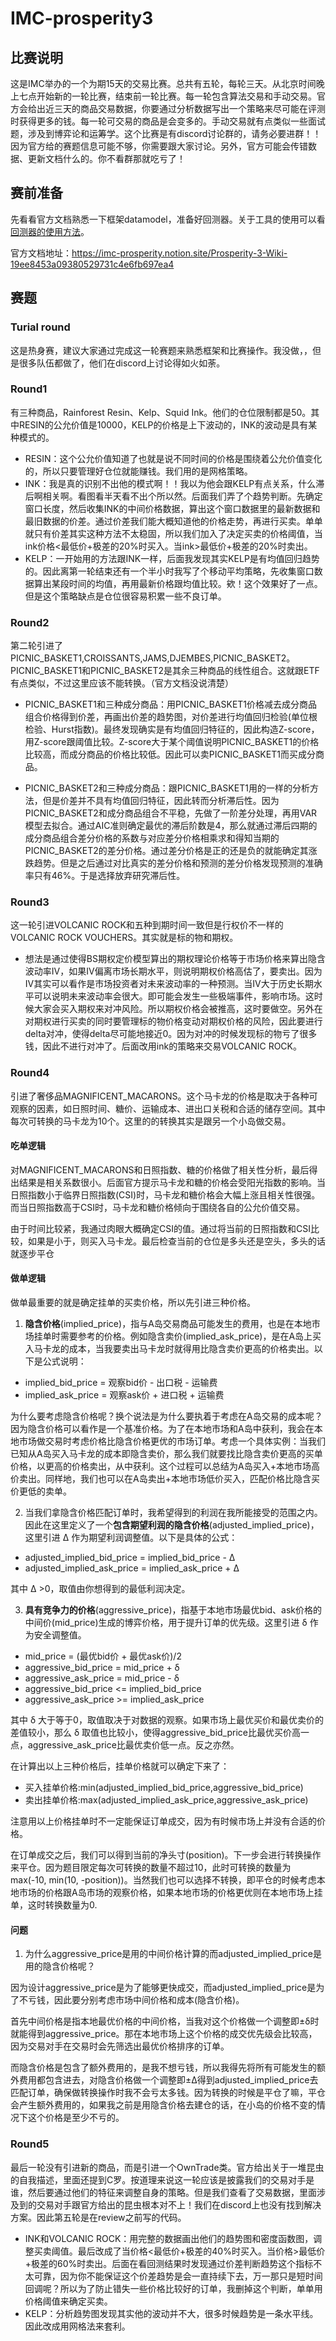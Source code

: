 # IMC-prosperity3
## 比赛说明
这是IMC举办的一个为期15天的交易比赛。总共有五轮，每轮三天。从北京时间晚上七点开始新的一轮比赛，结束前一轮比赛。每一轮包含算法交易和手动交易。官方会给出近三天的商品交易数据，你要通过分析数据写出一个策略来尽可能在评测时获得更多的钱。每一轮可交易的商品是会变多的。手动交易就有点类似一些面试题，涉及到博弈论和运筹学。这个比赛是有discord讨论群的，请务必要进群！！因为官方给的赛题信息可能不够，你需要跟大家讨论。另外，官方可能会传错数据、更新文档什么的。你不看群那就吃亏了！

## 赛前准备
先看看官方文档熟悉一下框架datamodel，准备好回测器。关于工具的使用可以看[回测器的使用方法](tools-direction.md)。

官方文档地址：https://imc-prosperity.notion.site/Prosperity-3-Wiki-19ee8453a09380529731c4e6fb697ea4

## 赛题
### Turial round
这是热身赛，建议大家通过完成这一轮赛题来熟悉框架和比赛操作。我没做，，但是很多队伍都做了，他们在discord上讨论得如火如荼。
### Round1
有三种商品，Rainforest Resin、Kelp、Squid Ink。他们的仓位限制都是50。其中RESIN的公允价值是10000，KELP的价格是上下波动的，INK的波动是具有某种模式的。
* RESIN：这个公允价值知道了也就是说不同时间的价格是围绕着公允价值变化的，所以只要管理好仓位就能赚钱。我们用的是网格策略。
* INK：我是真的识别不出他的模式啊！！我以为他会跟KELP有点关系，什么滞后啊相关啊。看图看半天看不出个所以然。后面我们弄了个趋势判断。先确定窗口长度，然后收集INK的中间价格数据，算出这个窗口数据里的最新数据和最旧数据的价差。通过价差我们能大概知道他的价格走势，再进行买卖。单单就只有价差其实这种方法不太稳固，所以我们加入了决定买卖的价格阈值，当ink价格<最低价+极差的20%时买入。当ink>最低价+极差的20%时卖出。
* KELP：一开始用的方法跟INK一样，后面我发现其实KELP是有均值回归趋势的。因此离第一轮结束还有一个半小时我写了个移动平均策略，先收集窗口数据算出某段时间的均值，再用最新价格跟均值比较。欸！这个效果好了一点。但是这个策略缺点是仓位很容易积累一些不良订单。


### Round2
第二轮引进了PICNIC_BASKET1,CROISSANTS,JAMS,DJEMBES,PICNIC_BASKET2。PICNIC_BASKET1和PICNIC_BASKET2是其余三种商品的线性组合。这就跟ETF有点类似，不过这里应该不能转换。（官方文档没说清楚）

* PICNIC_BASKET1和三种成分商品：用PICNIC_BASKET1价格减去成分商品组合价格得到价差，再画出价差的趋势图，对价差进行均值回归检验(单位根检验、Hurst指数)。最终发现确实是有均值回归特征的，因此构造Z-score，用Z-score跟阈值比较。Z-score大于某个阈值说明PICNIC_BASKET1的价格比较高，而成分商品的价格比较低。因此可以卖PICNIC_BASKET1而买成分商品。

* PICNIC_BASKET2和三种成分商品：跟PICNIC_BASKET1用的一样的分析方法，但是价差并不具有均值回归特征，因此转而分析滞后性。因为PICNIC_BASKET2和成分商品组合不平稳，先做了一阶差分处理，再用VAR模型去拟合。通过AIC准则确定最优的滞后阶数是4，那么就通过滞后四期的成分商品组合差分价格的系数与对应差分价格相乘求和得知当期的PICNIC_BASKET2的差分价格。通过差分价格是正的还是负的就能确定其涨跌趋势。但是之后通过对比真实的差分价格和预测的差分价格发现预测的准确率只有46%。于是选择放弃研究滞后性。

### Round3
这一轮引进VOLCANIC ROCK和五种到期时间一致但是行权价不一样的VOLCANIC ROCK VOUCHERS。其实就是标的物和期权。

* 想法是通过使得BS期权定价模型算出的期权理论价格等于市场价格来算出隐含波动率IV，如果IV偏离市场长期水平，则说明期权价格高估了，要卖出。因为IV其实可以看作是市场投资者对未来波动率的一种预测。当IV大于历史长期水平可以说明未来波动率会很大。即可能会发生一些极端事件，影响市场。这时候大家会买入期权来对冲风险。所以期权价格会被推高，这时要做空。另外在对期权进行买卖的同时要管理标的物价格变动对期权价格的风险，因此要进行delta对冲，使得delta尽可能地接近0。因为对冲的时候发现标的物亏了很多钱，因此不进行对冲了。后面改用ink的策略来交易VOLCANIC ROCK。

### Round4
引进了奢侈品MAGNIFICENT_MACARONS。这个马卡龙的价格是取决于各种可观察的因素，如日照时间、糖价、运输成本、进出口关税和合适的储存空间。其中每次可转换的马卡龙为10个。这里的的转换其实是跟另一个小岛做交易。

#### 吃单逻辑
对MAGNIFICENT_MACARONS和日照指数、糖的价格做了相关性分析，最后得出结果是相关系数很小。后面官方提示马卡龙和糖的价格会受阳光指数的影响。当日照指数小于临界日照指数(CSI)时，马卡龙和糖价格会大幅上涨且相关性很强。而当日照指数高于CSI时，马卡龙和糖价格倾向于围绕各自的公允价值交易。

由于时间比较紧，我通过肉眼大概确定CSI的值。通过将当前的日照指数和CSI比较，如果是小于，则买入马卡龙。最后检查当前的仓位是多头还是空头，多头的话就逐步平仓


#### 做单逻辑
做单最重要的就是确定挂单的买卖价格，所以先引进三种价格。
1. **隐含价格**(implied_price)，指与A岛交易商品可能发生的费用，也是在本地市场挂单时需要参考的价格。例如隐含卖价(implied_ask_price)，是在A岛上买入马卡龙的成本，当我要卖出马卡龙时就得用比隐含卖价更高的价格卖出。以下是公式说明：
* implied_bid_price = 观察bid价 - 出口税 - 运输费
* implied_ask_price = 观察ask价 + 进口税 + 运输费


为什么要考虑隐含价格呢？换个说法是为什么要执着于考虑在A岛交易的成本呢？因为隐含价格可以看作是一个基准价格。为了在本地市场和A岛中获利，我会在本地市场做交易时考虑价格比隐含价格更优的市场订单。考虑一个具体实例：当我们已知从A岛买入马卡龙的成本即隐含卖价，那么我们就要找比隐含卖价更高的买单价格，以更高的价格卖出，从中获利。这个过程可以总结为A岛买入+本地市场高价卖出。同样地，我们也可以在A岛卖出+本地市场低价买入，匹配价格比隐含买价更低的卖单。

2. 当我们拿隐含价格匹配订单时，我希望得到的利润在我所能接受的范围之内。因此在这里定义了一个**包含期望利润的隐含价格**(adjusted_implied_price)，这里引进 Δ 作为期望利润调整值。以下是具体的公式：
* adjusted_implied_bid_price = implied_bid_price - Δ
* adjusted_implied_ask_price = implied_ask_price + Δ


其中 Δ >0，取值由你想得到的最低利润决定。

3. **具有竞争力的价格**(aggressive_price)，指基于本地市场最优bid、ask价格的中间价(mid_price)生成的博弈价格，用于提升订单的优先级。这里引进 δ 作为安全调整值。
* mid_price = (最优bid价 + 最优ask价)/2
* aggressive_bid_price = mid_price + δ
* aggressive_ask_price = mid_price - δ
* aggressive_bid_price <= implied_bid_price
* aggressive_ask_price >= implied_ask_price

其中 δ 大于等于0，取值取决于对数据的观察。如果市场上最优买价和最优卖价的差值较小，那么 δ 取值也比较小，使得aggressive_bid_price比最优买价高一点，aggressive_ask_price比最优卖价低一点。反之亦然。


在计算出以上三种价格后，挂单价格就可以确定下来了：
* 买入挂单价格:min(adjusted_implied_bid_price,aggressive_bid_price)
* 卖出挂单价格:max(adjusted_implied_ask_price,aggressive_ask_price)

注意用以上价格挂单时不一定能保证订单成交，因为有时候市场上并没有合适的价格。

在订单成交之后，我们可以得到当前的净头寸(position)。下一步会进行转换操作来平仓。因为题目限定每次可转换的数量不超过10，此时可转换的数量为max(-10, min(10, -position))。当然我们也可以选择不转换，即平仓的时候考虑本地市场的价格跟A岛市场的观察价格，如果本地市场的价格更优则在本地市场上挂单，这时转换数量为0.

#### 问题
1. 为什么aggressive_price是用的中间价格计算的而adjusted_implied_price是用的隐含价格呢？

因为设计aggressive_price是为了能够更快成交，而adjusted_implied_price是为了不亏钱，因此要分别考虑市场中间价格和成本(隐含价格)。

首先中间价格是指本地最优价格的中间价格，当我对这个价格做一个调整即±δ时就能得到aggressive_price。那在本地市场上这个价格的成交优先级会比较高，因为交易对手在交易时会先筛选出最优价格排序的订单。

而隐含价格是包含了额外费用的，是我不想亏钱，所以我得先将所有可能发生的额外费用都包含进去，对隐含价格做一个调整即±Δ得到adjusted_implied_price去匹配订单，确保做转换操作时我不会亏太多钱。因为转换的时候是平仓了嘛，平仓会产生额外费用的，如果我之前是用隐含价格去建仓的话，在小岛的价格不变的情况下这个价格是至少不亏的。



### Round5
最后一轮没有引进新的商品，而是引进一个OwnTrade类。官方给出关于一堆昆虫的自我描述，里面还提到C罗。按道理来说这一轮应该是披露我们的交易对手是谁，然后要通过他们的特征来调整自身的策略。但是我们查看了交易数据，里面涉及到的交易对手跟官方给出的昆虫根本对不上！我们在discord上也没有找到解决方案。因此第五轮是在review之前写的代码。

* INK和VOLCANIC ROCK：用完整的数据画出他们的趋势图和密度函数图，调整买卖阈值。最后改成了当价格<最低价+极差的40%时买入。当价格>最低价+极差的60%时卖出。后面在看回测结果时发现通过价差判断趋势这个指标不太可靠，因为你不能保证这个价差趋势是会一直持续下去，万一那只是短时间回调呢？所以为了防止错失一些价格比较好的订单，我删掉这个判断，单单用价格阈值来确定买卖。
* KELP：分析趋势图发现其实他的波动并不大，很多时候趋势是一条水平线。因此改成用网格法来套利。
